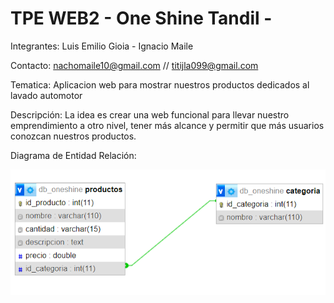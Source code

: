 # TPE WEB2 - One Shine Tandil - 

Integrantes: Luis Emilio Gioia - Ignacio Maile

Contacto: nachomaile10@gmail.com // titijla099@gmail.com

Tematica: Aplicacion web para mostrar nuestros productos dedicados al lavado automotor

Descripción: La idea es crear una web funcional para llevar nuestro emprendimiento a otro nivel, tener más alcance y permitir que más usuarios conozcan nuestros productos.

Diagrama de Entidad Relación:

![Screenshot de el Diagrama de Entidad/Relación de la base de datos de nuestra app web](https://github.com/titijla099/TPE-WEB2/blob/main/image.png)
